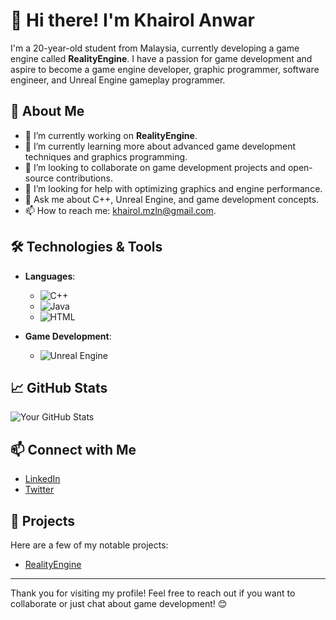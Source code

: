 # 👋 Hi there! I'm Khairol Anwar

I'm a 20-year-old student from Malaysia, currently developing a game engine called **RealityEngine**. I have a passion for game development and aspire to become a game engine developer, graphic programmer, software engineer, and Unreal Engine gameplay programmer.

## 🌱 About Me

- 🔭 I’m currently working on **RealityEngine**.
- 🌱 I’m currently learning more about advanced game development techniques and graphics programming.
- 👯 I’m looking to collaborate on game development projects and open-source contributions.
- 🤔 I’m looking for help with optimizing graphics and engine performance.
- 💬 Ask me about C++, Unreal Engine, and game development concepts.
- 📫 How to reach me: khairol.mzln@gmail.com.

## 🛠️ Technologies & Tools

- **Languages**: 
  - ![C++](https://img.shields.io/badge/C%2B%2B-00599C?style=flat-square&logo=c%2B%2B&logoColor=white)
  - ![Java](https://img.shields.io/badge/Java-007396?style=flat-square&logo=java&logoColor=white)
  - ![HTML](https://img.shields.io/badge/HTML-E34F26?style=flat-square&logo=html5&logoColor=white)

- **Game Development**: 
  - ![Unreal Engine](https://img.shields.io/badge/Unreal%20Engine-0E1128?style=flat-square&logo=unrealengine&logoColor=white)

## 📈 GitHub Stats

![Your GitHub Stats](https://github-readme-stats.vercel.app/api?username=YourUsername&show_icons=true&theme=radical)

## 📫 Connect with Me

- [LinkedIn](www.linkedin.com/in/khairol-anwar-a64b91231)
- [Twitter](https://twitter.com/eriryuukai)

## 🚀 Projects

Here are a few of my notable projects:

- [RealityEngine](https://github.com/KhxiSaki/RealityEngine)

---

Thank you for visiting my profile! Feel free to reach out if you want to collaborate or just chat about game development! 😊
